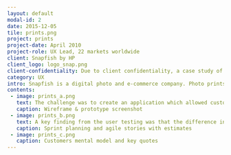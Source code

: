 ```yaml
---
layout: default
modal-id: 2
date: 2015-12-05
tile: prints.png
project: prints
project-date: April 2010
project-role: UX Lead, 22 markets worldwide
client: Snapfish by HP
client_logo: logo_snap.png
client-confidentiality: Due to client confidentiality, a case study of this project is only available on request.
category: UX
intro: Snapfish is a digital photo and e-commerce company. Photo prints are amongst the biggest sellers with 60% of customers ordering more than 40 prints.
contents:
 - image: prints_a.png
   text: The challenge was to create an application which allowed customers to create, edit and review large quantities of prints before entering the checkout flow. 
   caption: Wireframe & prototype screenshot
 - image: prints_b.png
   text: A key finding from the user testing was that the difference in print ratios between digital and film photo formats is an unfamiliar and confusing topic. So we designed the application to  automatically select the correct print size for the photos which have been uploaded by the customer. The application 'thinks' for the customer. We also mapped the customers mental model of purchasing prints and aligned the purchase flow to their behavior pattern of "select > act > proof > buy”.
   caption: Sprint planning and agile stories with estimates
 - image: prints_c.png
   caption: Customers mental model and key quotes
---
```

